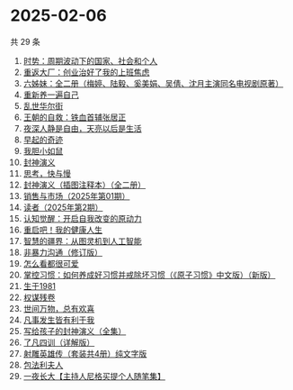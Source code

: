 # 2025-02-06

共 29 条

<!-- BEGIN WEREAD -->
<!-- 最后更新时间 2025-02-06 15:23:00 +0800 -->
1. [时势：周期波动下的国家、社会和个人](https://weread.qq.com/web/bookDetail/95332ad0813ab8705g016ce7)
1. [重返大厂：创业治好了我的上班焦虑](https://weread.qq.com/web/bookDetail/d2d322f0813ab99fdg012f73)
1. [六姊妹：全二册（梅婷、陆毅、奚美娟、吴倩、沈月主演同名电视剧原著）](https://weread.qq.com/web/bookDetail/51432e4071a73c495147467)
1. [重新养一遍自己](https://weread.qq.com/web/bookDetail/6dd326f0813ab9a44g0167de)
1. [乱世华尔街](https://weread.qq.com/web/bookDetail/22432840813ab6ee1g018d20)
1. [王朝的自救：铁血首辅张居正](https://weread.qq.com/web/bookDetail/16932270813ab9859g010cc6)
1. [夜深人静是自由，天亮以后是生活](https://weread.qq.com/web/bookDetail/d2b32520813ab95acg015e07)
1. [早起的奇迹](https://weread.qq.com/web/bookDetail/e9c32220723bdc9ee9ca9c7)
1. [我胆小如鼠](https://weread.qq.com/web/bookDetail/276323e0813ab90a5g0144d7)
1. [封神演义](https://weread.qq.com/web/bookDetail/b453256055b0e7b4550bbdd)
1. [思考，快与慢](https://weread.qq.com/web/bookDetail/af83263058c217af81f8979)
1. [封神演义（插图注释本）（全二册）](https://weread.qq.com/web/bookDetail/13b32790813ab9a46g01705f)
1. [销售与市场（2025年第01期）](https://weread.qq.com/web/bookDetail/bb4323d0813ab9a4dg01560d)
1. [读者（2025年第2期）](https://weread.qq.com/web/bookDetail/2c432ce0813ab99d3g010c09)
1. [认知觉醒：开启自我改变的原动力](https://weread.qq.com/web/bookDetail/6a732ce07201202c6a7b30a)
1. [重启吧！我的健康人生](https://weread.qq.com/web/bookDetail/e8a32e80813ab8de4g0191c2)
1. [智慧的疆界：从图灵机到人工智能](https://weread.qq.com/web/bookDetail/b9732f007168ac3cb976eca)
1. [非暴力沟通（修订版）](https://weread.qq.com/web/bookDetail/b7d32470813ab7e0eg015e3f)
1. [怎么看都很可爱](https://weread.qq.com/web/bookDetail/58632340813ab9455g014db0)
1. [掌控习惯：如何养成好习惯并戒除坏习惯（《原子习惯》中文版）（新版）](https://weread.qq.com/web/bookDetail/bcb32150719afe3bbcbad52)
1. [生于1981](https://weread.qq.com/web/bookDetail/c5932f60716db9cdc5922fd)
1. [权谋残卷](https://weread.qq.com/web/bookDetail/67f323305c13f267f1aff07)
1. [世间万物，总有欢喜](https://weread.qq.com/web/bookDetail/fac32350813ab9994g01310d)
1. [凡事发生皆有利于我](https://weread.qq.com/web/bookDetail/2e232df0813ab9568g016615)
1. [写给孩子的封神演义（全集）](https://weread.qq.com/web/bookDetail/05d326b0726ab7ce05dffc0)
1. [了凡四训（详解版）](https://weread.qq.com/web/bookDetail/e3532ed0718f96e3e355fdc)
1. [射雕英雄传（套装共4册）纯文字版](https://weread.qq.com/web/bookDetail/836321705e3a52836d02e0b)
1. [包法利夫人](https://weread.qq.com/web/bookDetail/fac320a072709880fac67a9)
1. [一夜长大【主持人尼格买提个人随笔集】](https://weread.qq.com/web/bookDetail/44f32a00813ab6975g0197e7)
<!-- END WEREAD -->